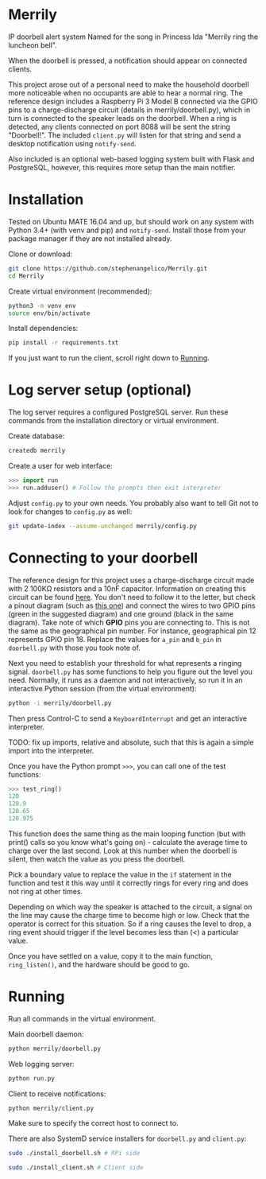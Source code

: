 # Merrily
IP doorbell alert system
Named for the song in Princess Ida "Merrily ring the luncheon bell".

When the doorbell is pressed, a notification should appear on connected clients.

This project arose out of a personal need to make the household doorbell more
noticeable when no occupants are able to hear a normal ring.
The reference design includes a Raspberry Pi 3 Model B connected via the GPIO
pins to a charge-discharge circuit (details in merrily/doorbell.py), which in
turn is connected to the speaker leads on the doorbell. When a ring is detected,
any clients connected on port 8088 will be sent the string "Doorbell!". The
included `client.py` will listen for that string and send a desktop notification
using `notify-send`.

Also included is an optional web-based logging system built with Flask and
PostgreSQL, however, this requires more setup than the main notifier.

Installation
============

Tested on Ubuntu MATE 16.04 and up, but should work on any system with
Python 3.4+ (with venv and pip) and `notify-send`.
Install those from your package manager if they are not installed already.

Clone or download:
```bash
git clone https://github.com/stephenangelico/Merrily.git
cd Merrily
```

Create virtual environment (recommended):
```bash
python3 -m venv env
source env/bin/activate
```

Install dependencies:
```bash
pip install -r requirements.txt
```

If you just want to run the client, scroll right down to [Running](#running).

Log server setup (optional)
===========================

The log server requires a configured PostgreSQL server. Run these commands from
the installation directory or virtual environment.

Create database:
```bash
createdb merrily
```

Create a user for web interface:
```python
>>> import run
>>> run.adduser() # Follow the prompts then exit interpreter
```

Adjust `config.py` to your own needs. You probably also want to tell Git not to
look for changes to `config.py` as well:

```bash
git update-index --assume-unchanged merrily/config.py
```

Connecting to your doorbell
===========================

The reference design for this project uses a charge-discharge circuit made with
2 100KΩ resistors and a 10nF capacitor. Information on creating this circuit can
be found [here](https://www.allaboutcircuits.com/projects/building-raspberry-pi-controllers-part-5-reading-analog-data-with-an-rpi/).
You don't need to follow it to the letter, but check a pinout diagram (such as
[this one](https://goo.gl/images/bU7u56)) and connect the wires to two GPIO pins
(green in the suggested diagram) and one ground (black in the same diagram).
Take note of which **GPIO** pins you are connecting to. This is not the same
as the geographical pin number. For instance, geographical pin 12 represents
GPIO pin 18. Replace the values for `a_pin` and `b_pin` in `doorbell.py` with
those you took note of.

Next you need to establish your threshold for what represents a ringing signal.
`doorbell.py` has some functions to help you figure out the level you need.
Normally, it runs as a daemon and not interactively, so run it in an interactive
Python session (from the virtual environment):

```bash
python -i merrily/doorbell.py
```

Then press Control-C to send a `KeyboardInterrupt` and get an interactive
interpreter.

TODO: fix up imports, relative and absolute, such that this is again a simple
import into the interpreter.

Once you have the Python prompt `>>>`, you can call one of the test
functions:

```python
>>> test_ring()
120
120.9
120.65
120.975
```

This function does the same thing as the main looping function (but with print()
calls so you know what's going on) - calculate the average time to charge over
the last second. Look at this number when the doorbell is silent, then watch the
value as you press the doorbell.

Pick a boundary value to replace the value in the `if` statement in the function
and test it this way until it correctly rings for every ring and does not ring
at other times.

Depending on which way the speaker is attached to the circuit, a signal on the
line may cause the charge time to become high or low. Check that the operator
is correct for this situation. So if a ring causes the level to drop, a ring
event should trigger if the level becomes less than (<) a particular value.

Once you have settled on a value, copy it to the main function, `ring_listen()`,
and the hardware should be good to go.

Running
=======

Run all commands in the virtual environment.

Main doorbell daemon:

```bash
python merrily/doorbell.py
```

Web logging server:

```bash
python run.py
```

Client to receive notifications:

```bash
python merrily/client.py
```

Make sure to specify the correct host to connect to.

There are also SystemD service installers for `doorbell.py` and `client.py`:

```bash
sudo ./install_doorbell.sh # RPi side
```

```bash
sudo ./install_client.sh # Client side
```